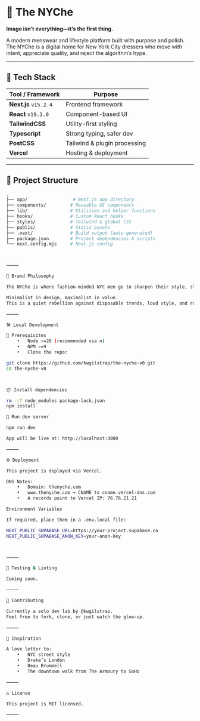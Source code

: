 # 🗽 The NYChe

**Image isn’t everything—it’s the first thing.**

A modern menswear and lifestyle platform built with purpose and polish.  
The NYChe is a digital home for New York City dressers who move with intent, appreciate quality, and reject the algorithm’s hype.

---

## 🚀 Tech Stack

| Tool / Framework      | Purpose                              |
|------------------------|--------------------------------------|
| **Next.js** `v15.2.4`  | Frontend framework                   |
| **React** `v19.1.0`    | Component-based UI                   |
| **TailwindCSS**        | Utility-first styling                |
| **Typescript**         | Strong typing, safer dev             |
| **PostCSS**            | Tailwind & plugin processing         |
| **Vercel**             | Hosting & deployment                 |

---

## 📁 Project Structure

```bash
.
├── app/                 # Next.js app directory
├── components/         # Reusable UI components
├── lib/                # Utilities and helper functions
├── hooks/              # Custom React hooks
├── styles/             # Tailwind & global CSS
├── public/             # Static assets
├── .next/              # Build output (auto-generated)
├── package.json        # Project dependencies & scripts
└── next.config.mjs     # Next.js config



⸻

🧠 Brand Philosophy

The NYChe is where fashion-minded NYC men go to sharpen their style, slow their roll, and shop smart—without gimmicks or hype.

Minimalist in design, maximalist in value.
This is a quiet rebellion against disposable trends, loud style, and rushed living.

⸻

🛠 Local Development

🧱 Prerequisites
	•	Node >=20 (recommended via n)
	•	NPM >=9
	•	Clone the repo:

git clone https://github.com/kwgilstrap/the-nyche-v0.git
cd the-nyche-v0



📦 Install dependencies

rm -rf node_modules package-lock.json
npm install

🔧 Run dev server

npm run dev

App will be live at: http://localhost:3000

⸻

🌐 Deployment

This project is deployed via Vercel.

DNS Notes:
	•	Domain: thenyche.com
	•	www.thenyche.com → CNAME to cname.vercel-dns.com
	•	A records point to Vercel IP: 76.76.21.21

Environment Variables

If required, place them in a .env.local file:

NEXT_PUBLIC_SUPABASE_URL=https://your-project.supabase.co
NEXT_PUBLIC_SUPABASE_ANON_KEY=your-anon-key



⸻

🧪 Testing & Linting

Coming soon.

⸻

🤝 Contributing

Currently a solo dev lab by @kwgilstrap.
Feel free to fork, clone, or just watch the glow-up.

⸻

📸 Inspiration

A love letter to:
	•	NYC street style
	•	Drake’s London
	•	Beau Brummell
	•	The downtown walk from The Armoury to SoHo

⸻

⚖️ License

This project is MIT licensed.

⸻



